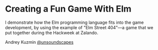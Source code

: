 # Creating a Fun Game With Elm

I demonstrate how the Elm programming language fits into the game development,
by using the example of "Elm Street 404"—a game that we put together
during the Hackweek at Zalando.

Andrey Kuzmin [@unsoundscapes](https://twitter.com/unsoundscapes)
